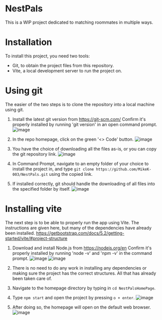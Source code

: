 # NestPals
This is a WIP project dedicated to matching roommates in multiple ways.

# Installation
To install this project, you need two tools:
- Git, to obtain the project files from this repository.
- Vite, a local development server to run the project on.

# Using git
The easier of the two steps is to clone the repository into a local machine using git.
1. Install the latest git version from https://git-scm.com/
Confirm it's properly installed by running 'git version' in an open command prompt.
![image](https://github.com/MikeK-003/NestPals/assets/102551944/54f38d81-4029-4f57-b808-d954e79f3907)

2. In the repo homepage, click on the green '<> Code' button.
![image](https://github.com/MikeK-003/NestPals/assets/102551944/e53ed27e-5a6a-4304-81ef-5ae8a3f19abe)

3. You have the choice of downloading all the files as-is, or you can copy the git repository link.
![image](https://github.com/MikeK-003/NestPals/assets/102551944/8d971172-1927-4588-b742-a3ca8961086e)

4. In Command Prompt, navigate to an empty folder of your choice to install the project in, and type
`git clone https://github.com/MikeK-003/NestPals.git` using the copied link.

6. If installed correctly, git should handle the downloading of all files into the specified folder by itself.
![image](https://github.com/MikeK-003/NestPals/assets/102551944/03802a63-91b4-4a12-abb7-cdb626aead84)

# Installing vite
The next step is to be able to properly run the app using Vite.
The instructions are given here, but many of the dependencies have already been installed.
https://getbootstrap.com/docs/5.2/getting-started/vite/#project-structure

1. Download and install Node.js from https://nodejs.org/en
Confirm it's properly installed by running 'node -v' and 'npm -v' in the command prompt.
![image](https://github.com/MikeK-003/NestPals/assets/102551944/e8772674-a64a-4cd2-bef6-9c97fa6767ef)
![image](https://github.com/MikeK-003/NestPals/assets/102551944/990c95eb-a61e-4c36-9644-9cc345f7a71f)

3. There is no need to do any work in installing any dependencies or making sure the project has the correct structures.
All that has already been taken care of.

4. Navigate to the homepage directory by typing in `cd NestPalsHomePage`.

5. Type `npm start` and open the project by pressing `o + enter`.
![image](https://github.com/MikeK-003/NestPals/assets/102551944/7854e562-a39a-475a-9168-d7100e0f1600)

6. After doing so, the homepage will open on the default web browser.
![image](https://github.com/MikeK-003/NestPals/assets/102551944/3c90e5f6-3550-453d-8caf-e2753e53dfe5)



